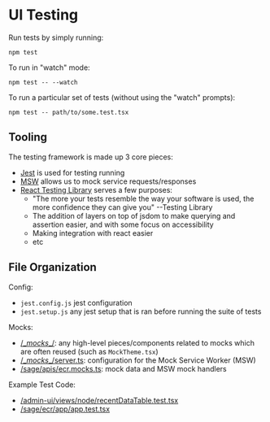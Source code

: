 # UI Testing

Run tests by simply running:

```
npm test
```

To run in "watch" mode:

```
npm test -- --watch
```

To run a particular set of tests (without using the "watch" prompts):

```
npm test -- path/to/some.test.tsx
```

## Tooling

The testing framework is made up 3 core pieces:

- [Jest](https://jestjs.io/) is used for testing running
- [MSW](https://mswjs.io/) allows us to mock service requests/responses
- [React Testing Library](https://testing-library.com/docs/react-testing-library/intro) serves a few purposes:
  * "The more your tests resemble the way your software is used, the more confidence they can give you" --Testing Library
  * The addition of layers on top of jsdom to make querying and assertion easier, and with some focus on accessibility
  * Making integration with react easier
  * etc


## File Organization 

Config:

* `jest.config.js` jest configuration
* `jest.setup.js` any jest setup that is ran before running the suite of tests

Mocks:

* [/\__mocks__/](../__mocks__/): any high-level pieces/components related to mocks which are often reused (such as `MockTheme.tsx`)
* [/\__mocks__/server.ts](/__mocks__/server.ts): configuration for the Mock Service Worker (MSW)
* [/sage/apis/ecr.mocks.ts](/sage/apis/ecr.mocks.ts): mock data and MSW mock handlers

Example Test Code:

* [/admin-ui/views/node/recentDataTable.test.tsx](/admin-ui/views/node/recentDataTable.test.tsx)
* [/sage/ecr/app/app.test.tsx](/sage/ecr/app/app.test.tsx)

